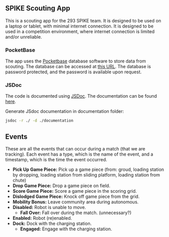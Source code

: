 ## SPIKE Scouting App

This is a scouting app for the 293 SPIKE team. It is designed to be used on a laptop or tablet, with minimal internet connection. It is designed to be used in a competition environment, where internet connection is limited and/or unreliable.

### PocketBase

The app uses the [Pocketbase](https://pocketbase.io/) database software to store data from scouting. The database can be accessed at [this URL](https://immense-scooter.pockethost.io/_). The database is password protected, and the password is available upon request.

### JSDoc

The code is documented using [JSDoc](https://jsdoc.app/). The documentation can be found [here](https://team293.github.io/source/spike-scouting-app/docs).

Generate JSdoc documentation in documentation folder:

```bash
jsdoc -r ./ -d ./documentation
```

## Events

These are all the events that can occur during a match (that we are tracking). Each event has a type, which is the name of the event, and a timestamp, which is the time the event occurred.

-   **Pick Up Game Piece:** Pick up a game piece (from: groud, loading station by dropping, loading station from sliding platform, loading station from chute)
-   **Drop Game Piece:** Drop a game piece on field.
-   **Score Game Piece:** Score a game piece in the scoring grid.
-   **Dislodged Game Piece:** Knock off game piece from the grid.
-   **Mobility Bonus:** Leave community area during autonomous.
-   **Disabled:** Robot is unable to move.
    -   **Fall Over:** Fall over during the match. (unnecessary?)
-   **Enabled:** Robot (re)enabled.
-   **Dock:** Dock with the charging station.
    -   **Engaged:** Engage with the charging station.
